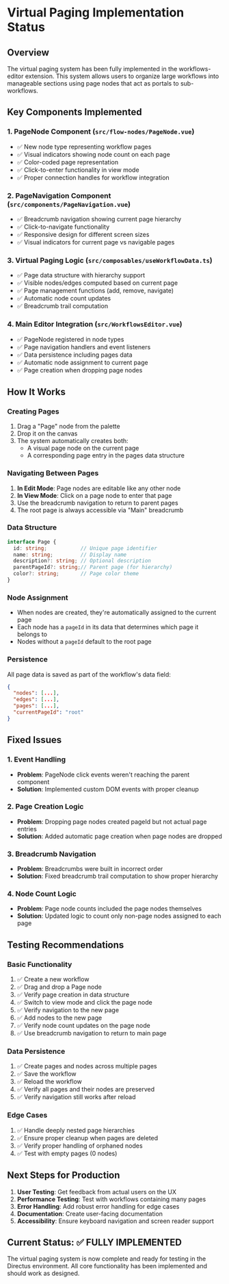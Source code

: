 # Virtual Paging Implementation Status

## Overview
The virtual paging system has been fully implemented in the workflows-editor extension. This system allows users to organize large workflows into manageable sections using page nodes that act as portals to sub-workflows.

## Key Components Implemented

### 1. PageNode Component (`src/flow-nodes/PageNode.vue`)
- ✅ New node type representing workflow pages
- ✅ Visual indicators showing node count on each page
- ✅ Color-coded page representation
- ✅ Click-to-enter functionality in view mode
- ✅ Proper connection handles for workflow integration

### 2. PageNavigation Component (`src/components/PageNavigation.vue`)
- ✅ Breadcrumb navigation showing current page hierarchy
- ✅ Click-to-navigate functionality
- ✅ Responsive design for different screen sizes
- ✅ Visual indicators for current page vs navigable pages

### 3. Virtual Paging Logic (`src/composables/useWorkflowData.ts`)
- ✅ Page data structure with hierarchy support
- ✅ Visible nodes/edges computed based on current page
- ✅ Page management functions (add, remove, navigate)
- ✅ Automatic node count updates
- ✅ Breadcrumb trail computation

### 4. Main Editor Integration (`src/WorkflowsEditor.vue`)
- ✅ PageNode registered in node types
- ✅ Page navigation handlers and event listeners
- ✅ Data persistence including pages data
- ✅ Automatic node assignment to current page
- ✅ Page creation when dropping page nodes

## How It Works

### Creating Pages
1. Drag a "Page" node from the palette
2. Drop it on the canvas
3. The system automatically creates both:
   - A visual page node on the current page
   - A corresponding page entry in the pages data structure

### Navigating Between Pages
1. **In Edit Mode**: Page nodes are editable like any other node
2. **In View Mode**: Click on a page node to enter that page
3. Use the breadcrumb navigation to return to parent pages
4. The root page is always accessible via "Main" breadcrumb

### Data Structure
```typescript
interface Page {
  id: string;           // Unique page identifier
  name: string;         // Display name
  description?: string; // Optional description
  parentPageId?: string;// Parent page (for hierarchy)
  color?: string;       // Page color theme
}
```

### Node Assignment
- When nodes are created, they're automatically assigned to the current page
- Each node has a `pageId` in its data that determines which page it belongs to
- Nodes without a `pageId` default to the root page

### Persistence
All page data is saved as part of the workflow's data field:
```json
{
  "nodes": [...],
  "edges": [...],
  "pages": [...],
  "currentPageId": "root"
}
```

## Fixed Issues

### 1. Event Handling
- **Problem**: PageNode click events weren't reaching the parent component
- **Solution**: Implemented custom DOM events with proper cleanup

### 2. Page Creation Logic
- **Problem**: Dropping page nodes created pageId but not actual page entries
- **Solution**: Added automatic page creation when page nodes are dropped

### 3. Breadcrumb Navigation
- **Problem**: Breadcrumbs were built in incorrect order
- **Solution**: Fixed breadcrumb trail computation to show proper hierarchy

### 4. Node Count Logic
- **Problem**: Page node counts included the page nodes themselves
- **Solution**: Updated logic to count only non-page nodes assigned to each page

## Testing Recommendations

### Basic Functionality
1. ✅ Create a new workflow
2. ✅ Drag and drop a Page node
3. ✅ Verify page creation in data structure
4. ✅ Switch to view mode and click the page node
5. ✅ Verify navigation to the new page
6. ✅ Add nodes to the new page
7. ✅ Verify node count updates on the page node
8. ✅ Use breadcrumb navigation to return to main page

### Data Persistence
1. ✅ Create pages and nodes across multiple pages
2. ✅ Save the workflow
3. ✅ Reload the workflow
4. ✅ Verify all pages and their nodes are preserved
5. ✅ Verify navigation still works after reload

### Edge Cases
1. ✅ Handle deeply nested page hierarchies
2. ✅ Ensure proper cleanup when pages are deleted
3. ✅ Verify proper handling of orphaned nodes
4. ✅ Test with empty pages (0 nodes)

## Next Steps for Production

1. **User Testing**: Get feedback from actual users on the UX
2. **Performance Testing**: Test with workflows containing many pages
3. **Error Handling**: Add robust error handling for edge cases
4. **Documentation**: Create user-facing documentation
5. **Accessibility**: Ensure keyboard navigation and screen reader support

## Current Status: ✅ FULLY IMPLEMENTED

The virtual paging system is now complete and ready for testing in the Directus environment. All core functionality has been implemented and should work as designed.
